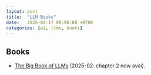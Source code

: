 ```yaml
---
layout: post
title:  "LLM Books"
date:   2025-02-17 09:00:00 +0700
categories: [ai, llms, books]
---
```


## Books
- [The Big Book of LLMs](https://book.theaiedge.io/) (2025-02: chapter 2 now avai).
